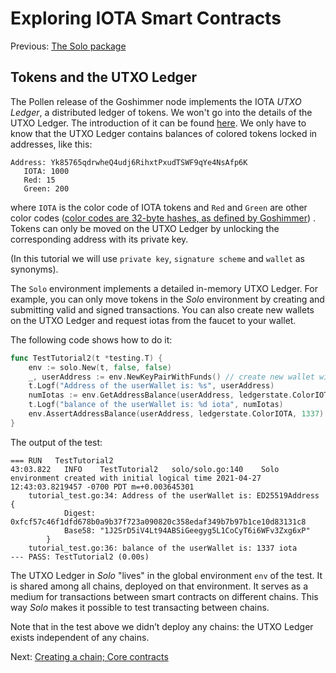 # Exploring IOTA Smart Contracts

Previous: [The Solo package](01.md)

 ## Tokens and the UTXO Ledger

The Pollen release of the Goshimmer node implements the IOTA _UTXO Ledger_, a
distributed ledger of tokens. We won't go into the details of the UTXO Ledger.
The introduction of it can be found [here](../intro/utxo.md). We only have to
know that the UTXO Ledger contains balances of colored tokens locked in 
addresses, like this:

 ```
Address: Yk85765qdrwheQ4udj6RihxtPxudTSWF9qYe4NsAfp6K
    IOTA: 1000
    Red: 15
    Green: 200
```

where `IOTA` is the color code of IOTA tokens and `Red` and `Green` are other
color codes
([color codes are 32-byte hashes, as defined by Goshimmer](https://github.com/iotaledger/goshimmer/blob/87d0cbb172c1b3432b1dddcbabacd76cad66f1f3/dapps/valuetransfers/packages/balance/color.go#L10))
. Tokens can only be moved on the UTXO Ledger by unlocking the corresponding
address with its private key.

(In this tutorial we will use `private key`, `signature scheme` and `wallet` as
synonyms).

The `Solo` environment implements a detailed in-memory UTXO Ledger. For example,
you can only move tokens in the _Solo_ environment by creating and submitting
valid and signed transactions. You can also create new wallets on the UTXO 
Ledger and request iotas from the faucet to your wallet.

The following code shows how to do it:

```go
func TestTutorial2(t *testing.T) {
    env := solo.New(t, false, false)
    _, userAddress := env.NewKeyPairWithFunds() // create new wallet with 1337 iotas
    t.Logf("Address of the userWallet is: %s", userAddress)
    numIotas := env.GetAddressBalance(userAddress, ledgerstate.ColorIOTA) // how many iotas the address contains
    t.Logf("balance of the userWallet is: %d iota", numIotas)
    env.AssertAddressBalance(userAddress, ledgerstate.ColorIOTA, 1337) // assert the address has 1337 iotas
}
```

The output of the test:

```
=== RUN   TestTutorial2
43:03.822	INFO	TestTutorial2	solo/solo.go:140	Solo environment created with initial logical time 2021-04-27 12:43:03.8219457 -0700 PDT m=+0.003645301
    tutorial_test.go:34: Address of the userWallet is: ED25519Address {
            Digest: 0xfcf57c46f1dfd678b0a9b37f723a090820c358edaf349b7b97b1ce10d83131c8
            Base58: "1J2SrD5iV4Lt94ABSiGeegyg5L1CoCyT6i6WFv3Zxg6xP"
        }
    tutorial_test.go:36: balance of the userWallet is: 1337 iota
--- PASS: TestTutorial2 (0.00s)
```

The UTXO Ledger in _Solo_ "lives" in the global environment `env` of the test.
It is shared among all chains, deployed on that environment. It serves as a
medium for transactions between smart contracts on different chains. This way
_Solo_ makes it possible to test transacting between chains.

Note that in the test above we didn’t deploy any chains: the UTXO Ledger exists
independent of any chains.

Next: [Creating a chain; Core contracts](03.md)